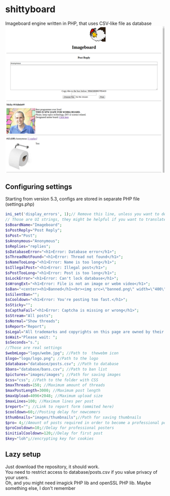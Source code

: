 # shittyboard
Imageboard engine written in PHP, that uses CSV-like file as database
![Alt text](/Untitled.png?raw=true)
## Configuring settings
Starting from version 5.3, configs are stored in separate PHP file (settings.php)
```php
ini_set('display_errors', 1);// Remove this line, unless you want to debug something
// Those are UI strings, they might be helpful if you want to translate the UI.
$sBoardName="Imageboard";
$sPostReply="Post Reply";
$sPost="Post";
$sAnonymous="Anonymous";
$sReplies="replies";
$sDatabaseError="<h1>Error: Database error</h1>";
$sThreadNotFound="<h1>Error: Thread not found</h1>";
$sNameTooLong="<h1>Error: Name is too long</h1>";
$sIllegalPost="<h1>Error: Illegal post</h1>";
$sPostTooLong="<h1>Error: Post is too long</h1>";
$sLockError="<h1>Error: Can't lock database</h1>";
$sWrongExt="<h1>Error: File is not an image or webm video</h1>";
$sBan="<center><h1>Banned</h1><br><img src=\"banned.png\" width=\"400\"></center><br><hr> Reason: ";
$sSilentBan="";
$sCooldown="<h1>Error: You're posting too fast.</h1>";
$sSticky="";
$sCapthaFail="<h1>Error: Captcha is missing or wrong</h1>";
$sStream="All posts";
$sNormal="Show threads";
$sReport="Report";
$sLegal="All trademarks and copyrights on this page are owned by their respective parties. Images uploaded are the responsibility of the Poster. Comments are owned by the Poster.";
$sWait="Please wait: ";
$sSeconds="s.";
//Those are real settings
$webmLogo="logo/webm.jpg"; //Path to  thewebm icon
$logo="logo/logo.png"; //Path to the logo
$database="database/posts.csv"; //Path to database
$bans="database/bans.csv"; //Path to ban list
$pictures="images/images"; //Path for saving images
$css="css"; //Path to the folder with CSS
$maxThreads=150; //Maximum amount of threads
$maxPostLength=3000; //Maximum post length
$maxUpload=4096+2048; //Maximum upload size
$maxLines=100; //Maximum lines per post
$report=""; //Link to report form (ommited here)
$cooldown=60;//Posting delay for newcomers
$thumbnails="images/thumbnails";//Path for saving thumbnails
$pro= 4;//Amount of posts required in order to become a professional poster
$proCooldown=10;//Delay for professional posters
$initialCooldown=120;//Delay for first post
$key="loh";//encrypting key for cookies
```
## Lazy setup
Just download the repository, it should work.  
You need to restrict access to database/posts.csv if you value privacy of your users.  
Oh, and you might need imagick PHP lib and openSSL PHP lib. Maybe something else, I don't remember
